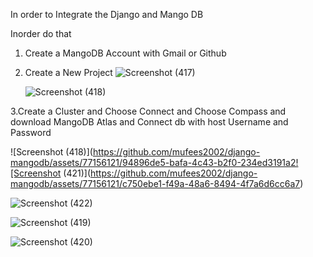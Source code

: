 In order to Integrate the Django and  Mango DB

Inorder do that 

1. Create a MangoDB Account with Gmail or Github

2. Create a New Project
    ![Screenshot (417)](https://github.com/mufees2002/django-mangodb/assets/77156121/50a6b050-1741-415a-a0f3-bd753a3d05d8)
    
	![Screenshot (418)](https://github.com/mufees2002/django-mangodb/assets/77156121/353a6cb7-6b23-4326-ab67-7d34c2a4b411)

3.Create a Cluster and  Choose Connect and Choose Compass and download MangoDB Atlas and Connect db with host Username and Password
  
  ![Screenshot (418)](https://github.com/mufees2002/django-mangodb/assets/77156121/94896de5-bafa-4c43-b2f0-234ed3191a2![Screenshot (421)](https://github.com/mufees2002/django-mangodb/assets/77156121/c750ebe1-f49a-48a6-8494-4f7a6d6cc6a7)
  
  ![Screenshot (422)](https://github.com/mufees2002/django-mangodb/assets/77156121/053ff9e7-3204-4028-bec9-59f400e916da) 

  ![Screenshot (419)](https://github.com/mufees2002/django-mangodb/assets/77156121/90724bf9-4b37-42ec-adb5-3b9bb3bd07a3)

  ![Screenshot (420)](https://github.com/mufees2002/django-mangodb/assets/77156121/74903ae8-ebab-4c62-9d73-d15df225a183)
